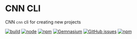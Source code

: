 # CNN CLI

CNN `cnn` cli for creating new projects


[![build](https://img.shields.io/travis/cnnlabs/cnn-init/master.svg?style=flat-square)](https://travis-ci.org/cnnlabs/cnn-init)
[![node](https://img.shields.io/node/v/cnn-hapi.svg?style=flat-square)]()
[![npm](https://img.shields.io/npm/v/cnn-init.svg?style=flat-square)]()
[![Gemnasium](https://img.shields.io/gemnasium/mathiasbynens/he.svg?style=flat-square)](https://gemnasium.com/cnnlabs/cnn-init)
[![GitHub issues](https://img.shields.io/github/issues/cnnlabs/cnn-init.svg?style=flat-square)](https://github.com/cnnlabs/cnn-init/issues)
[![npm](https://img.shields.io/npm/dm/cnn-init.svg?style=flat-square)](https://npmjs.org/cnnlabs/cnn-init)